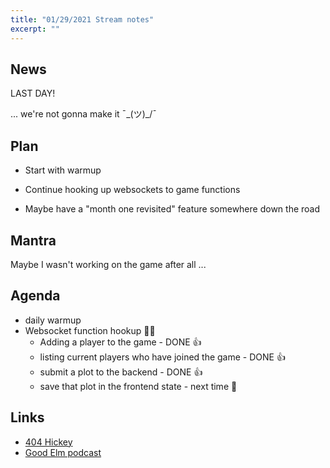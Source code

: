 ```yaml
---
title: "01/29/2021 Stream notes"
excerpt: ""
---
```


## News

LAST DAY!

... we're not gonna make it  ¯\_(ツ)_/¯ 

## Plan

- Start with warmup

- Continue hooking up websockets to game functions

- Maybe have a "month one revisited" feature somewhere down the road

## Mantra

  Maybe I wasn't working on the game after all ... 

## Agenda

- daily warmup 
- Websocket function hookup 👷‍♂️
  - Adding a player to the game - DONE 👍
  - listing current players who have joined the game - DONE 👍
  - submit a plot to the backend - DONE 👍
  - save that plot in the frontend state - next time 💃

## Links

- [404 Hickey](https://clojuredocs.org/clojure.set/into)
- [Good Elm podcast](https://corecursive.com/teaching-fp-with-richard-feldman/)
